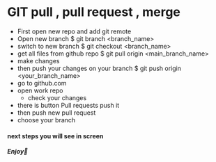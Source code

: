 # GIT pull , pull request , merge

 * First open new repo and add git remote
 * Open new branch $ git branch <branch_name>
 * switch to new branch $ git checkout <branch_name>
 * get all files from github repo $ git pull origin <main_branch_name>
 * make changes
 * then push your changes on your branch $ git push origin <your_branch_name>
 * go to github.com
 * open work repo
    + check your changes
 * there is button Pull requests push it
 * then push new pull request 
 * choose your branch 
 #### next steps you will see in screen
 
 ***Enjoy🤗***